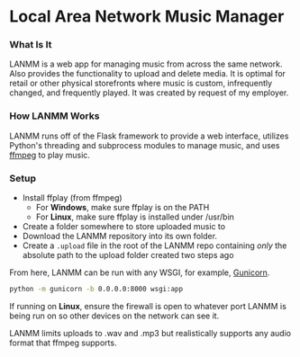# **L**ocal **A**rea **N**etwork **M**usic **M**anager
### What Is It
LANMM is a web app for managing music from across the same network. Also provides the functionality to upload and delete media. It is optimal for retail or other physical storefronts where music is custom, infrequently changed, and frequently played. It was created by request of my employer.

### How LANMM Works
LANMM runs off of the Flask framework to provide a web interface, utilizes Python's threading and subprocess modules to manage music, and uses [ffmpeg](https://www.ffmpeg.org/download.html) to play music.

### Setup
- Install ffplay (from ffmpeg)
    - For **Windows**, make sure ffplay is on the PATH
    - For **Linux**, make sure ffplay is installed under /usr/bin
- Create a folder somewhere to store uploaded music to
- Download the LANMM repository into its own folder.
- Create a `.upload` file in the root of the LANMM repo containing *only* the absolute path to the upload folder created two steps ago

From here, LANMM can be run with any WSGI, for example, [Gunicorn](https://gunicorn.org/).
```bash
python -m gunicorn -b 0.0.0.0:8000 wsgi:app
```
If running on **Linux**, ensure the firewall is open to whatever port LANMM is being run on so other devices on the network can see it.

LANMM limits uploads to .wav and .mp3 but realistically supports any audio format that ffmpeg supports.
